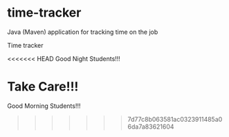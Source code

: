 # time-tracker
Java (Maven) application for tracking time on the job

Time tracker

<<<<<<< HEAD
Good Night Students!!!

Take Care!!!
=======
Good Morning Students!!!
>>>>>>> 7d77c8b063581ac0323911485a06da7a83621604
